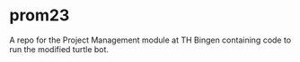 # prom23
A repo for the Project Management module at TH Bingen containing code to run the modified turtle bot.
